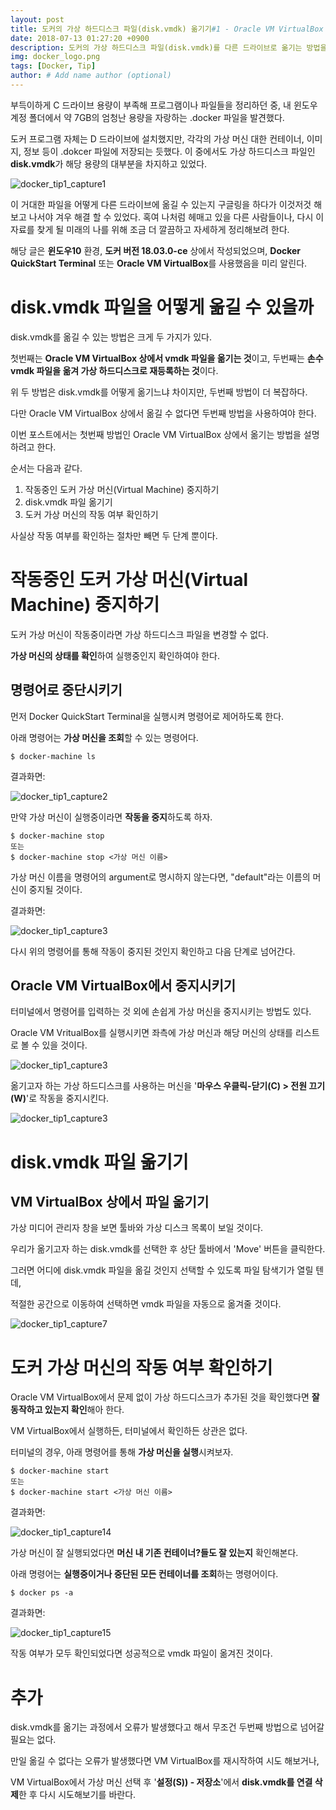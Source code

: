 ```yaml
---
layout: post
title: 도커의 가상 하드디스크 파일(disk.vmdk) 옮기기#1 - Oracle VM VirtualBox 상에서 옮기기
date: 2018-07-13 01:27:20 +0900
description: 도커의 가상 하드디스크 파일(disk.vmdk)를 다른 드라이브로 옮기는 방법을 소개해보려 한다.
img: docker_logo.png
tags: [Docker, Tip]
author: # Add name author (optional)
---
```

부득이하게 C 드라이브 용량이 부족해 프로그램이나 파일들을 정리하던 중, 내 윈도우 계정 폴더에서 약 7GB의 엄청난 용량을 자랑하는 .docker 파일을 발견했다.

도커 프로그램 자체는 D 드라이브에 설치했지만, 각각의 가상 머신 대한 컨테이너, 이미지, 정보 등이 .dokcer 파일에 저장되는 듯했다. 이 중에서도 가상 하드디스크 파일인 **disk.vmdk**가 해당 용량의 대부분을 차지하고 있었다.

![docker_tip1_capture1]({{site.baseurl}}/assets/img/docker_logo.png)

이 거대한 파일을 어떻게 다른 드라이브에 옮길 수 있는지 구글링을 하다가 이것저것 해보고 나서야 겨우 해결 할 수 있었다. 혹여 나처럼 헤매고 있을 다른 사람들이나, 다시 이 자료를 찾게 될 미래의 나를 위해 조금 더 깔끔하고 자세하게 정리해보려 한다.

해당 글은 **윈도우10** 환경, **도커 버전 18.03.0-ce** 상에서 작성되었으며, **Docker QuickStart Terminal** 또는 **Oracle VM VirtualBox**를 사용했음을 미리 알린다.


# disk.vmdk 파일을 어떻게 옮길 수 있을까

disk.vmdk를 옮길 수 있는 방법은 크게 두 가지가 있다.

첫번째는 **Oracle VM VirtualBox 상에서 vmdk 파일을 옮기는 것**이고, 두번째는 **손수 vmdk 파일을 옮겨 가상 하드디스크로 재등록하는 것**이다.

위 두 방법은 disk.vmdk를 어떻게 옮기느냐 차이지만, 두번째 방법이 더 복잡하다.

다만 Oracle VM VirtualBox 상에서 옮길 수 없다면 두번째 방법을 사용하여야 한다.

이번 포스트에서는 첫번째 방법인 Oracle VM VirtualBox 상에서 옮기는 방법을 설명하려고 한다.

순서는 다음과 같다.

1. 작동중인 도커 가상 머신(Virtual Machine) 중지하기
2. disk.vmdk 파일 옮기기
3. 도커 가상 머신의 작동 여부 확인하기

사실상 작동 여부를 확인하는 절차만 빼면 두 단계 뿐이다.


# 작동중인 도커 가상 머신(Virtual Machine) 중지하기

도커 가상 머신이 작동중이라면 가상 하드디스크 파일을 변경할 수 없다.

**가상 머신의 상태를 확인**하여 실행중인지 확인하여야 한다.

## 명령어로 중단시키기

먼저 Docker QuickStart Terminal을 실행시켜 명령어로 제어하도록 한다.

아래 명령어는 **가상 머신을 조회**할 수 있는 명령어다.

    $ docker-machine ls

결과화면:

![docker_tip1_capture2]({{site.baseurl}}/assets/img/docker_logo.png)

만약 가상 머신이 실행중이라면 **작동을 중지**하도록 하자.

    $ docker-machine stop
    또는
    $ docker-machine stop <가상 머신 이름>

가상 머신 이름을 명령어의 argument로 명시하지 않는다면, "default"라는 이름의 머신이 중지될 것이다.

결과화면:

![docker_tip1_capture3]({{site.baseurl}}/assets/img/docker_logo.png)


다시 위의 명령어를 통해 작동이 중지된 것인지 확인하고 다음 단계로 넘어간다.

## Oracle VM VirtualBox에서 중지시키기

터미널에서 명령어를 입력하는 것 외에 손쉽게 가상 머신을 중지시키는 방법도 있다.

Oracle VM VritualBox를 실행시키면 좌측에 가상 머신과 해당 머신의 상태를 리스트로 볼 수 있을 것이다.

![docker_tip1_capture3]({{site.baseurl}}/assets/img/docker_logo.png)

옮기고자 하는 가상 하드디스크를 사용하는 머신을 '**마우스 우클릭-닫기(C) > 전원 끄기(W)**'로 작동을 중지시킨다.

![docker_tip1_capture3]({{site.baseurl}}/assets/img/docker_logo.png)


# disk.vmdk 파일 옮기기

## VM VirtualBox 상에서 파일 옮기기

가상 미디어 관리자 창을 보면 툴바와 가상 디스크 목록이 보일 것이다.

우리가 옮기고자 하는 disk.vmdk를 선택한 후 상단 툴바에서 'Move' 버튼을 클릭한다.

그러면 어디에 disk.vmdk 파일을 옮길 것인지 선택할 수 있도록 파일 탐색기가 열릴 텐데,

적절한 공간으로 이동하여 선택하면 vmdk 파일을 자동으로 옮겨줄 것이다.

![docker_tip1_capture7]({{site.baseurl}}/assets/img/docker_logo.png)


# 도커 가상 머신의 작동 여부 확인하기

Oracle VM VirtualBox에서 문제 없이 가상 하드디스크가 추가된 것을 확인했다면 **잘 동작하고 있는지 확인**해아 한다.

VM VirtualBox에서 실행하든, 터미널에서 확인하든 상관은 없다. 

터미널의 경우, 아래 명령어를 통해 **가상 머신을 실행**시켜보자.

    $ docker-machine start
    또는
    $ docker-machine start <가상 머신 이름>

결과화면:

![docker_tip1_capture14]({{site.baseurl}}/assets/img/docker_logo.png)

가상 머신이 잘 실행되었다면 **머신 내 기존 컨테이너?들도 잘 있는지** 확인해본다.

아래 명령어는 **실행중이거나 중단된 모든 컨테이너를 조회**하는 명령어이다.

    $ docker ps -a

결과화면:

![docker_tip1_capture15]({{site.baseurl}}/assets/img/docker_logo.png)

작동 여부가 모두 확인되었다면 성공적으로 vmdk 파일이 옮겨진 것이다.


# 추가

disk.vmdk를 옮기는 과정에서 오류가 발생했다고 해서 무조건 두번째 방법으로 넘어갈 필요는 없다.

만일 옮길 수 없다는 오류가 발생했다면 VM VirtualBox를 재시작하여 시도 해보거나,

VM VirtualBox에서 가상 머신 선택 후 '**설정(S)) - 저장소**'에서 **disk.vmdk를 연결 삭제**한 후 다시 시도해보기를 바란다.